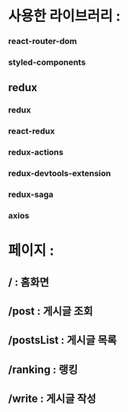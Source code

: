 # 사용한 라이브러리 : 
### react-router-dom 
### styled-components
## redux
### redux
### react-redux
### redux-actions
### redux-devtools-extension
### redux-saga
### axios 


# 페이지 :
## / : 홈화면
## /post : 게시글 조회
## /postsList : 게시글 목록
## /ranking : 랭킹
## /write : 게시글 작성
